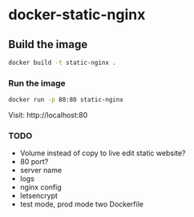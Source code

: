 # docker-static-nginx

## Build the image
```bash
docker build -t static-nginx .
```

### Run the image
```bash
docker run -p 80:80 static-nginx
```
Visit: http://localhost:80

### TODO
- Volume instead of copy to live edit static website?
- 80 port?
- server name
- logs
- nginx config
- letsencrypt
- test mode, prod mode two Dockerfile
